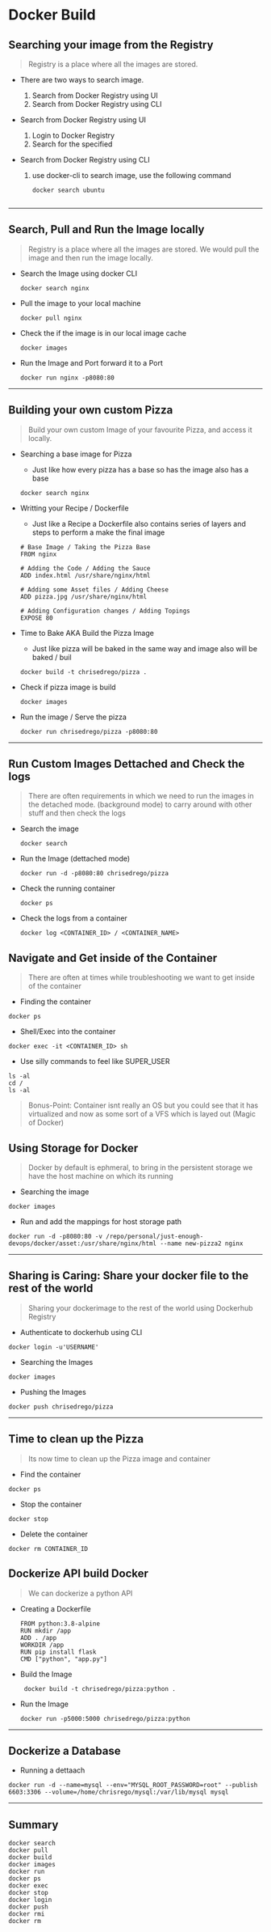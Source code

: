# Docker Build


## Searching your image from the Registry 
> Registry is a place where all the images are stored.

- There are two ways to search image.
    1. Search from Docker Registry using UI
    2. Search from Docker Registry using CLI


- Search from Docker Registry using UI
    1. Login to Docker Registry
    2. Search for the specified

- Search from Docker Registry using CLI
    1. use docker-cli to search image, use the following command
        ```
        docker search ubuntu


        ```
---
## Search, Pull and Run the Image locally  
> Registry is a place where all the images are stored. We would pull the image and then run the image locally.

- Search the Image using docker CLI
    ```
    docker search nginx
    ```

- Pull the image to your local machine
    ```
    docker pull nginx
    ```

- Check the if the image is in our local image cache
    ```
    docker images
    ```
- Run the Image and Port forward it to a Port
    ```
    docker run nginx -p8080:80
    ```

---
## Building your own custom Pizza
> Build your own custom Image of your favourite Pizza, and access it locally.

- Searching a base image for Pizza
    - Just like how every pizza has a base so has the image also has a base
    ```
    docker search nginx
    ```

- Writting your Recipe / Dockerfile 
    - Just like a Recipe a Dockerfile also contains series of layers and steps to perform a make the final image
    ```
    # Base Image / Taking the Pizza Base
    FROM nginx

    # Adding the Code / Adding the Sauce 
    ADD index.html /usr/share/nginx/html

    # Adding some Asset files / Adding Cheese
    ADD pizza.jpg /usr/share/nginx/html

    # Adding Configuration changes / Adding Topings
    EXPOSE 80
    ```

- Time to Bake AKA Build the Pizza Image
    - Just like pizza will be baked in the same way and image also will be baked / buil

    ```
    docker build -t chrisedrego/pizza .
    ```

- Check if pizza image is build
    ```
    docker images
    ```

- Run the image / Serve the pizza
    ```
    docker run chrisedrego/pizza -p8080:80
    ```
---

## Run Custom Images Dettached and Check the logs
> There are often requirements in which we need to run the images in the detached mode. (background mode) to carry around with other stuff and then check the logs
- Search the image
    ```
    docker search
    ```

- Run the Image (dettached mode)
    ```
    docker run -d -p8080:80 chrisedrego/pizza
    ```

- Check the running container
    ```
    docker ps
    ```

- Check the logs from a container
    ```
    docker log <CONTAINER_ID> / <CONTAINER_NAME>
    ```

## Navigate and Get inside of the Container
> There are often at times while troubleshooting we want to get inside of the container
- Finding the container 
```
docker ps
```

- Shell/Exec into the container
```
docker exec -it <CONTAINER_ID> sh
```

- Use silly commands to feel like SUPER_USER
```
ls -al
cd / 
ls -al
```
> Bonus-Point: Container isnt really an OS but you could see that it has virtualized and now as some sort of a VFS which is layed out (Magic of Docker)

## Using Storage for Docker
> Docker by default is ephmeral, to bring in the persistent storage we have the host machine on which its running
- Searching the image
```
docker images
```

- Run and add the mappings for host storage path
```
docker run -d -p8080:80 -v /repo/personal/just-enough-devops/docker/asset:/usr/share/nginx/html --name new-pizza2 nginx
```
---
## Sharing is Caring: Share your docker file to the rest of the world
> Sharing your dockerimage to the rest of the world using Dockerhub Registry

- Authenticate to dockerhub using CLI
```
docker login -u'USERNAME'
```

- Searching the Images
```
docker images
```

- Pushing the Images
```
docker push chrisedrego/pizza
```

---
## Time to clean up the Pizza
> Its now time to clean up the Pizza image and container

- Find the container 
```
docker ps
```

- Stop the container
```
docker stop
```

- Delete the container
```
docker rm CONTAINER_ID
```

## Dockerize API build Docker
> We can dockerize a python API
- Creating a Dockerfile
    ```
    FROM python:3.8-alpine
    RUN mkdir /app
    ADD . /app
    WORKDIR /app
    RUN pip install flask
    CMD ["python", "app.py"]
    ```

- Build the Image
    ```
     docker build -t chrisedrego/pizza:python .
    ```
- Run the Image
    ```
    docker run -p5000:5000 chrisedrego/pizza:python
    ```
---
## Dockerize a Database
- Running a dettaach
```
docker run -d --name=mysql --env="MYSQL_ROOT_PASSWORD=root" --publish 6603:3306 --volume=/home/chrisrego/mysql:/var/lib/mysql mysql
```




---
## Summary

```
docker search 
docker pull
docker build
docker images
docker run
docker ps
docker exec
docker stop
docker login
docker push
docker rmi
docker rm
```